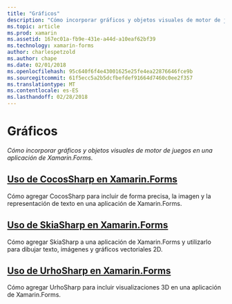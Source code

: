 ```yaml
---
title: "Gráficos"
description: "Cómo incorporar gráficos y objetos visuales de motor de juegos en una aplicación de Xamarin.Forms."
ms.topic: article
ms.prod: xamarin
ms.assetid: 167ec01a-fb9e-431e-a44d-a10eaf62bf39
ms.technology: xamarin-forms
author: charlespetzold
ms.author: chape
ms.date: 02/01/2018
ms.openlocfilehash: 95c640f6f4e43001625e25fe4ea22876646fce9b
ms.sourcegitcommit: 61f5ecc5a2b5dcfbefdef91664d7460c0ee2f357
ms.translationtype: MT
ms.contentlocale: es-ES
ms.lasthandoff: 02/28/2018
---
```

# <a name="graphics"></a>Gráficos

_Cómo incorporar gráficos y objetos visuales de motor de juegos en una aplicación de Xamarin.Forms._

## <a name="using-cocossharp-in-xamarinformscocossharpmd"></a>[Uso de CocosSharp en Xamarin.Forms](cocossharp.md)

Cómo agregar CocosSharp para incluir de forma precisa, la imagen y la representación de texto en una aplicación de Xamarin.Forms.

## <a name="using-skiasharp-in-xamarinformsskiasharpindexmd"></a>[Uso de SkiaSharp en Xamarin.Forms](skiasharp/index.md)

Cómo agregar SkiaSharp a una aplicación de Xamarin.Forms y utilizarlo para dibujar texto, imágenes y gráficos vectoriales 2D.

## <a name="using-urhosharp-in-xamarinformsurhosharpmd"></a>[Uso de UrhoSharp en Xamarin.Forms](urhosharp.md)

Cómo agregar UrhoSharp para incluir visualizaciones 3D en una aplicación de Xamarin.Forms.
